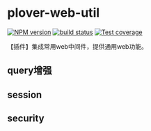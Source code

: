 # plover-web-util


[![NPM version][npm-image]][npm-url]
[![build status][travis-image]][travis-url]
[![Test coverage][coveralls-image]][coveralls-url]


【插件】集成常用web中间件，提供通用web功能。


## query增强
## session
## security



[npm-image]: https://img.shields.io/npm/v/plover-web-util.svg?style=flat-square
[npm-url]: https://www.npmjs.com/package/plover-web-util
[travis-image]: https://img.shields.io/travis/plover-modules/plover-web-util/master.svg?style=flat-square
[travis-url]: https://travis-ci.org/plover-modules/plover-web-util
[coveralls-image]: https://img.shields.io/codecov/c/github/plover-modules/plover-web-util.svg?style=flat-square
[coveralls-url]: https://codecov.io/github/plover-modules/plover-web-util?branch=master
